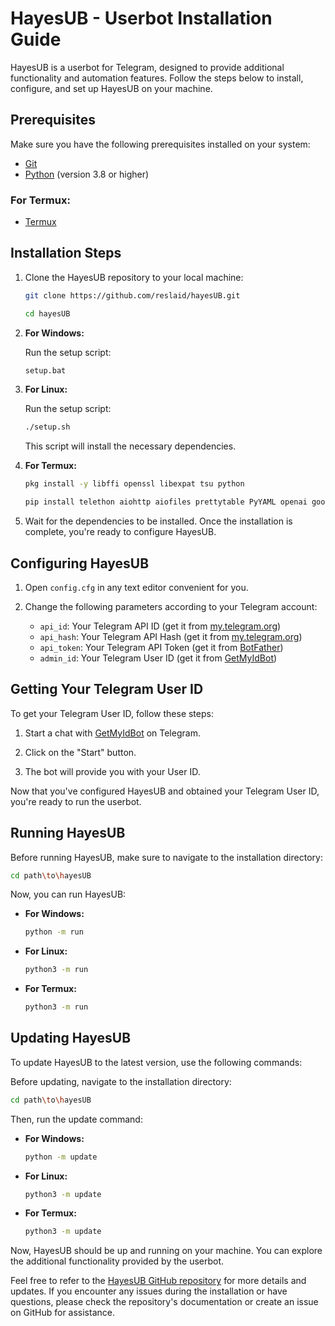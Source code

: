 # HayesUB - Userbot Installation Guide

HayesUB is a userbot for Telegram, designed to provide additional functionality and automation features. Follow the steps below to install, configure, and set up HayesUB on your machine.

## Prerequisites

Make sure you have the following prerequisites installed on your system:

- [Git](https://git-scm.com/)
- [Python](https://www.python.org/) (version 3.8 or higher)

### For Termux:

- [Termux](https://termux.com/)


## Installation Steps

1. Clone the HayesUB repository to your local machine:

    ```bash
    git clone https://github.com/reslaid/hayesUB.git 
    ```
    ```bash
    cd hayesUB
    ```

2. **For Windows:**

    Run the setup script:

    ```bash
    setup.bat
    ```
    
3. **For Linux:**

    Run the setup script:

    ```bash
    ./setup.sh
    ```

    This script will install the necessary dependencies.

4. **For Termux:**

    ```bash
    pkg install -y libffi openssl libexpat tsu python
    ```
    ```bash
    pip install telethon aiohttp aiofiles prettytable PyYAML openai googletrans==4.0.0-rc1 pyfiglet
    ```
    
5. Wait for the dependencies to be installed. Once the installation is complete, you're ready to configure HayesUB.

## Configuring HayesUB

1. Open `config.cfg` in any text editor convenient for you.

2. Change the following parameters according to your Telegram account:
    - `api_id`: Your Telegram API ID (get it from [my.telegram.org](https://my.telegram.org/))
    - `api_hash`: Your Telegram API Hash (get it from [my.telegram.org](https://my.telegram.org/))
    - `api_token`: Your Telegram API Token (get it from [BotFather](https://core.telegram.org/bots#botfather))
    - `admin_id`: Your Telegram User ID (get it from [GetMyIdBot](https://t.me/getmyid_bot))

## Getting Your Telegram User ID

To get your Telegram User ID, follow these steps:

1. Start a chat with [GetMyIdBot](https://t.me/getmyid_bot) on Telegram.

2. Click on the "Start" button.

3. The bot will provide you with your User ID.

Now that you've configured HayesUB and obtained your Telegram User ID, you're ready to run the userbot.

## Running HayesUB

Before running HayesUB, make sure to navigate to the installation directory:

```bash
cd path\to\hayesUB
```

Now, you can run HayesUB:

- **For Windows:**

    ```bash
    python -m run
    ```

- **For Linux:**

    ```bash
    python3 -m run
    ```
    
- **For Termux:**
   ```bash
   python3 -m run
   ```

## Updating HayesUB

To update HayesUB to the latest version, use the following commands:

Before updating, navigate to the installation directory:

```bash
cd path\to\hayesUB
```

Then, run the update command:

- **For Windows:**

    ```bash
    python -m update
    ```

- **For Linux:**

    ```bash
    python3 -m update
    ```

- **For Termux:**

    ```bash
    python3 -m update
    ```
     
Now, HayesUB should be up and running on your machine. You can explore the additional functionality provided by the userbot.

Feel free to refer to the [HayesUB GitHub repository](https://github.com/reslaid/hayesUB) for more details and updates. If you encounter any issues during the installation or have questions, please check the repository's documentation or create an issue on GitHub for assistance.
